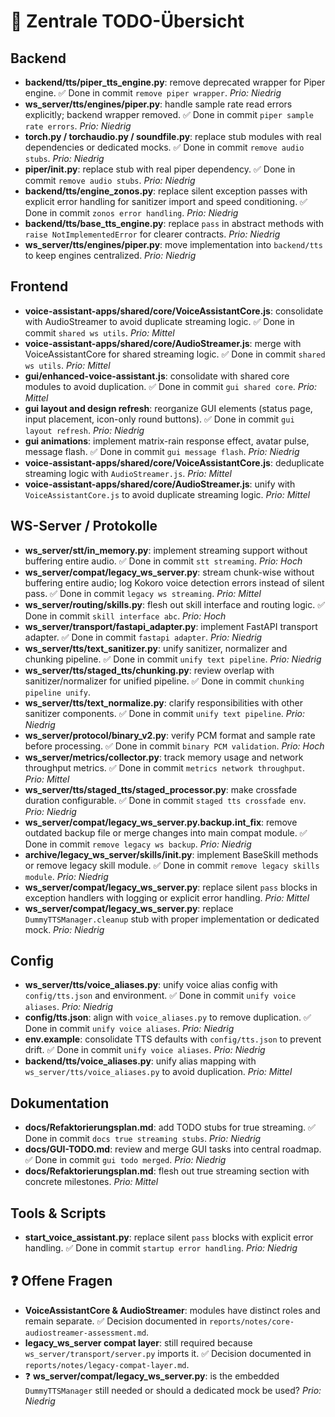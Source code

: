 # 📌 Zentrale TODO-Übersicht

## Backend
- **backend/tts/piper_tts_engine.py**: remove deprecated wrapper for Piper engine. ✅ Done in commit `remove piper wrapper`. _Prio: Niedrig_
- **ws_server/tts/engines/piper.py**: handle sample rate read errors explicitly; backend wrapper removed. ✅ Done in commit `piper sample rate errors`. _Prio: Niedrig_
- **torch.py / torchaudio.py / soundfile.py**: replace stub modules with real dependencies or dedicated mocks. ✅ Done in commit `remove audio stubs`. _Prio: Niedrig_
- **piper/__init__.py**: replace stub with real piper dependency. ✅ Done in commit `remove audio stubs`. _Prio: Niedrig_
- **backend/tts/engine_zonos.py**: replace silent exception passes with explicit error handling for sanitizer import and speed conditioning. ✅ Done in commit `zonos error handling`. _Prio: Niedrig_
- **backend/tts/base_tts_engine.py**: replace `pass` in abstract methods with `raise NotImplementedError` for clearer contracts. _Prio: Niedrig_
- **ws_server/tts/engines/piper.py**: move implementation into `backend/tts` to keep engines centralized. _Prio: Niedrig_

## Frontend
- **voice-assistant-apps/shared/core/VoiceAssistantCore.js**: consolidate with AudioStreamer to avoid duplicate streaming logic. ✅ Done in commit `shared ws utils`. _Prio: Mittel_
- **voice-assistant-apps/shared/core/AudioStreamer.js**: merge with VoiceAssistantCore for shared streaming logic. ✅ Done in commit `shared ws utils`. _Prio: Mittel_
- **gui/enhanced-voice-assistant.js**: consolidate with shared core modules to avoid duplication. ✅ Done in commit `gui shared core`. _Prio: Mittel_
- **gui layout and design refresh**: reorganize GUI elements (status page, input placement, icon-only round buttons). ✅ Done in commit `gui layout refresh`. _Prio: Niedrig_
- **gui animations**: implement matrix-rain response effect, avatar pulse, message flash. ✅ Done in commit `gui message flash`. _Prio: Niedrig_
- **voice-assistant-apps/shared/core/VoiceAssistantCore.js**: deduplicate streaming logic with `AudioStreamer.js`. _Prio: Mittel_
- **voice-assistant-apps/shared/core/AudioStreamer.js**: unify with `VoiceAssistantCore.js` to avoid duplicate streaming logic. _Prio: Mittel_

## WS-Server / Protokolle
- **ws_server/stt/in_memory.py**: implement streaming support without buffering entire audio. ✅ Done in commit `stt streaming`. _Prio: Hoch_
- **ws_server/compat/legacy_ws_server.py**: stream chunk-wise without buffering entire audio; log Kokoro voice detection errors instead of silent pass. ✅ Done in commit `legacy ws streaming`. _Prio: Mittel_
- **ws_server/routing/skills.py**: flesh out skill interface and routing logic. ✅ Done in commit `skill interface abc`. _Prio: Hoch_
- **ws_server/transport/fastapi_adapter.py**: implement FastAPI transport adapter. ✅ Done in commit `fastapi adapter`. _Prio: Niedrig_
- **ws_server/tts/text_sanitizer.py**: unify sanitizer, normalizer and chunking pipeline. ✅ Done in commit `unify text pipeline`. _Prio: Niedrig_
- **ws_server/tts/staged_tts/chunking.py**: review overlap with sanitizer/normalizer for unified pipeline. ✅ Done in commit `chunking pipeline unify`.
- **ws_server/tts/text_normalize.py**: clarify responsibilities with other sanitizer components. ✅ Done in commit `unify text pipeline`. _Prio: Niedrig_
- **ws_server/protocol/binary_v2.py**: verify PCM format and sample rate before processing. ✅ Done in commit `binary PCM validation`. _Prio: Hoch_
- **ws_server/metrics/collector.py**: track memory usage and network throughput metrics. ✅ Done in commit `metrics network throughput`. _Prio: Mittel_
- **ws_server/tts/staged_tts/staged_processor.py**: make crossfade duration configurable. ✅ Done in commit `staged tts crossfade env`. _Prio: Niedrig_
- **ws_server/compat/legacy_ws_server.py.backup.int_fix**: remove outdated backup file or merge changes into main compat module. ✅ Done in commit `remove legacy ws backup`. _Prio: Niedrig_
- **archive/legacy_ws_server/skills/__init__.py**: implement BaseSkill methods or remove legacy skill module. ✅ Done in commit `remove legacy skills module`. _Prio: Niedrig_
- **ws_server/compat/legacy_ws_server.py**: replace silent `pass` blocks in exception handlers with logging or explicit error handling. _Prio: Mittel_
- **ws_server/compat/legacy_ws_server.py**: replace `DummyTTSManager.cleanup` stub with proper implementation or dedicated mock. _Prio: Niedrig_

## Config
- **ws_server/tts/voice_aliases.py**: unify voice alias config with `config/tts.json` and environment. ✅ Done in commit `unify voice aliases`. _Prio: Niedrig_
- **config/tts.json**: align with `voice_aliases.py` to remove duplication. ✅ Done in commit `unify voice aliases`. _Prio: Niedrig_
- **env.example**: consolidate TTS defaults with `config/tts.json` to prevent drift. ✅ Done in commit `unify voice aliases`. _Prio: Niedrig_
- **backend/tts/voice_aliases.py**: unify alias mapping with `ws_server/tts/voice_aliases.py` to avoid duplication. _Prio: Mittel_

## Dokumentation
- **docs/Refaktorierungsplan.md**: add TODO stubs for true streaming. ✅ Done in commit `docs true streaming stubs`. _Prio: Niedrig_
- **docs/GUI-TODO.md**: review and merge GUI tasks into central roadmap. ✅ Done in commit `gui todo merged`. _Prio: Niedrig_
- **docs/Refaktorierungsplan.md**: flesh out true streaming section with concrete milestones. _Prio: Mittel_

## Tools & Scripts
- **start_voice_assistant.py**: replace silent `pass` blocks with explicit error handling. ✅ Done in commit `startup error handling`. _Prio: Niedrig_

## ❓ Offene Fragen
- **VoiceAssistantCore & AudioStreamer**: modules have distinct roles and remain separate. ✅ Decision documented in `reports/notes/core-audiostreamer-assessment.md`.
- **legacy_ws_server compat layer**: still required because `ws_server/transport/server.py` imports it. ✅ Decision documented in `reports/notes/legacy-compat-layer.md`.
- ❓ **ws_server/compat/legacy_ws_server.py**: is the embedded `DummyTTSManager` still needed or should a dedicated mock be used? _Prio: Niedrig_

